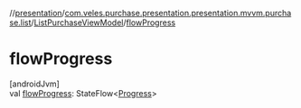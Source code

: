 //[presentation](../../../index.md)/[com.veles.purchase.presentation.presentation.mvvm.purchase.list](../index.md)/[ListPurchaseViewModel](index.md)/[flowProgress](flow-progress.md)

# flowProgress

[androidJvm]\
val [flowProgress](flow-progress.md): StateFlow&lt;[Progress](../../com.veles.purchase.presentation.model.progress/-progress/index.md)&gt;
